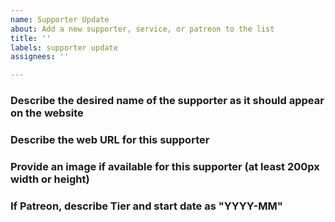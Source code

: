 ```yaml
---
name: Supporter Update
about: Add a new supporter, service, or patreon to the list
title: ''
labels: supporter update
assignees: ''

---
```


### Describe the desired name of the supporter as it should appear on the website

### Describe the web URL for this supporter

### Provide an image if available for this supporter (at least 200px width or height)

### If Patreon, describe Tier and start date as "YYYY-MM"
